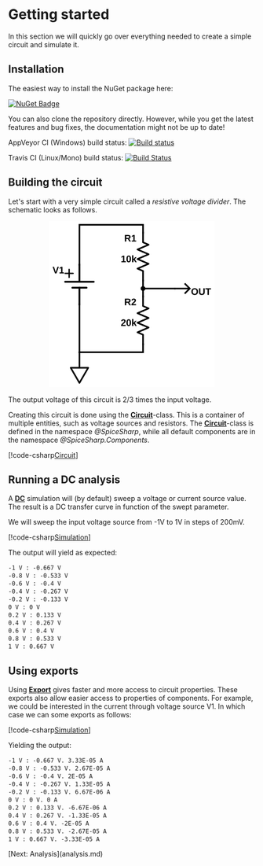 # Getting started
In this section we will quickly go over everything needed to create a simple circuit and simulate it.

## Installation

The easiest way to install the NuGet package here:

[![NuGet Badge](https://buildstats.info/nuget/spicesharp)](https://www.nuget.org/packages/SpiceSharp/)

You can also clone the repository directly. However, while you get the latest features and bug fixes, the documentation might not be up to date!

AppVeyor CI (Windows) build status: [![Build status](https://ci.appveyor.com/api/projects/status/tg6q7y8m5725g8ou/branch/master?svg=true)](https://ci.appveyor.com/project/SpiceSharp/spicesharp/branch/master)

Travis CI (Linux/Mono) build status: [![Build Status](https://travis-ci.org/SpiceSharp/SpiceSharp.svg?branch=development)](https://travis-ci.org/SpiceSharp/SpiceSharp)

## Building the circuit
Let's start with a very simple circuit called a *resistive voltage divider*. The schematic looks as follows.

<p align="center"><img src="images/example01.svg" /></p>

The output voltage of this circuit is 2/3 times the input voltage.

Creating this circuit is done using the **[Circuit](xref:SpiceSharp.Circuit)**-class. This is a container of multiple entities, such as voltage sources and resistors. The **[Circuit](xref:SpiceSharp.Circuit)**-class is defined in the namespace *@SpiceSharp*, while all default components are in the namespace *@SpiceSharp.Components*.

[!code-csharp[Circuit](../../SpiceSharpTest/BasicExampleTests.cs#example01_build)]

## Running a DC analysis

A **[DC](xref:SpiceSharp.Simulations.DC)** simulation will (by default) sweep a voltage or current source value. The result is a DC transfer curve in function of the swept parameter.

We will sweep the input voltage source from -1V to 1V in steps of 200mV.

[!code-csharp[Simulation](../../SpiceSharpTest/BasicExampleTests.cs#example01_simulate)]

The output will yield as expected:

```
-1 V : -0.667 V
-0.8 V : -0.533 V
-0.6 V : -0.4 V
-0.4 V : -0.267 V
-0.2 V : -0.133 V
0 V : 0 V
0.2 V : 0.133 V
0.4 V : 0.267 V
0.6 V : 0.4 V
0.8 V : 0.533 V
1 V : 0.667 V
```

## Using exports

Using **[Export<T>](xref:SpiceSharp.Simulations.Export`1)** gives faster and more access to circuit properties. These exports also allow easier access to properties of components. For example, we could be interested in the current through voltage source V1. In which case we can some exports as follows:

[!code-csharp[Simulation](../../SpiceSharpTest/BasicExampleTests.cs#example01_simulate2)]

Yielding the output:

```
-1 V : -0.667 V. 3.33E-05 A
-0.8 V : -0.533 V. 2.67E-05 A
-0.6 V : -0.4 V. 2E-05 A
-0.4 V : -0.267 V. 1.33E-05 A
-0.2 V : -0.133 V. 6.67E-06 A
0 V : 0 V. 0 A
0.2 V : 0.133 V. -6.67E-06 A
0.4 V : 0.267 V. -1.33E-05 A
0.6 V : 0.4 V. -2E-05 A
0.8 V : 0.533 V. -2.67E-05 A
1 V : 0.667 V. -3.33E-05 A
```

<div class="pull-right">[Next: Analysis](analysis.md)</div>
